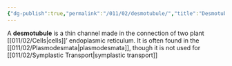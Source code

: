 ```yaml
---
{"dg-publish":true,"permalink":"/011/02/desmotubule/","title":"Desmotubule","tags":["BIOL412"],"noteIcon":"1","created":"2024-09-26T13:45:04.081-07:00","updated":"2024-10-03T23:23:01.480-07:00"}
---
```


A **desmotubule** is a thin channel made in the connection of two plant [[011/02/Cells\|cells]]’ endoplasmic reticulum. It is often found in the [[011/02/Plasmodesmata\|plasmodesmata]], though it is not used for [[011/02/Symplastic Transport\|symplastic transport]]